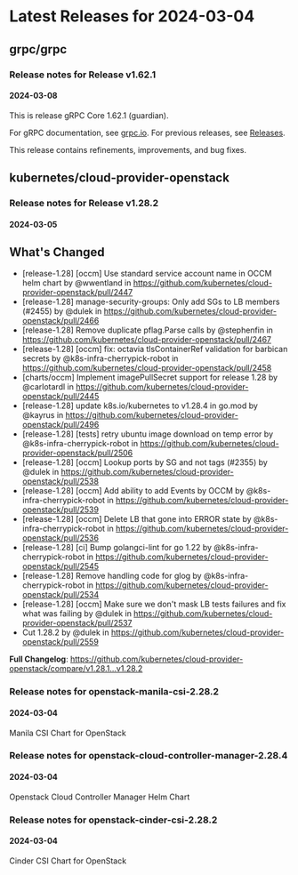 # Latest Releases for 2024-03-04  
## grpc/grpc  
### Release notes for Release v1.62.1  
#### 2024-03-08  
This is release gRPC Core 1.62.1 (guardian).

For gRPC documentation, see [grpc.io](https://grpc.io/). For previous releases, see [Releases](https://github.com/grpc/grpc/releases).

This release contains refinements, improvements, and bug fixes.
  
## kubernetes/cloud-provider-openstack  
### Release notes for Release v1.28.2  
#### 2024-03-05  
## What's Changed
* [release-1.28] [occm] Use standard service account name in OCCM helm chart by @wwentland in https://github.com/kubernetes/cloud-provider-openstack/pull/2447
* [release-1.28] manage-security-groups: Only add SGs to LB members (#2455) by @dulek in https://github.com/kubernetes/cloud-provider-openstack/pull/2466
* [release-1.28] Remove duplicate pflag.Parse calls by @stephenfin in https://github.com/kubernetes/cloud-provider-openstack/pull/2467
* [release-1.28] [occm] fix: octavia tlsContainerRef validation for barbican secrets by @k8s-infra-cherrypick-robot in https://github.com/kubernetes/cloud-provider-openstack/pull/2458
* [charts/occm] Implement imagePullSecret support for release 1.28 by @carlotardl in https://github.com/kubernetes/cloud-provider-openstack/pull/2445
* [release-1.28] update k8s.io/kubernetes to v1.28.4 in go.mod by @kayrus in https://github.com/kubernetes/cloud-provider-openstack/pull/2496
* [release-1.28] [tests] retry ubuntu image download on temp error by @k8s-infra-cherrypick-robot in https://github.com/kubernetes/cloud-provider-openstack/pull/2506
* [release-1.28] [occm] Lookup ports by SG and not tags (#2355) by @dulek in https://github.com/kubernetes/cloud-provider-openstack/pull/2538
* [release-1.28] [occm] Add ability to add Events by OCCM by @k8s-infra-cherrypick-robot in https://github.com/kubernetes/cloud-provider-openstack/pull/2539
* [release-1.28] [occm] Delete LB that gone into ERROR state by @k8s-infra-cherrypick-robot in https://github.com/kubernetes/cloud-provider-openstack/pull/2536
* [release-1.28] [ci] Bump golangci-lint for go 1.22 by @k8s-infra-cherrypick-robot in https://github.com/kubernetes/cloud-provider-openstack/pull/2545
* [release-1.28] Remove handling code for glog by @k8s-infra-cherrypick-robot in https://github.com/kubernetes/cloud-provider-openstack/pull/2534
* [release-1.28] [occm] Make sure we don't mask LB tests failures and fix what was failing by @dulek in https://github.com/kubernetes/cloud-provider-openstack/pull/2537
* Cut 1.28.2 by @dulek in https://github.com/kubernetes/cloud-provider-openstack/pull/2559


**Full Changelog**: https://github.com/kubernetes/cloud-provider-openstack/compare/v1.28.1...v1.28.2  
### Release notes for openstack-manila-csi-2.28.2  
#### 2024-03-04  
Manila CSI Chart for OpenStack  
### Release notes for openstack-cloud-controller-manager-2.28.4  
#### 2024-03-04  
Openstack Cloud Controller Manager Helm Chart  
### Release notes for openstack-cinder-csi-2.28.2  
#### 2024-03-04  
Cinder CSI Chart for OpenStack  
